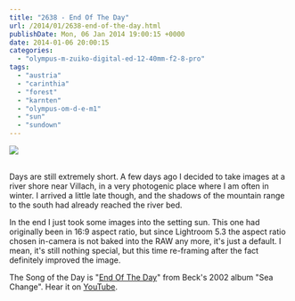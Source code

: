 ```yaml
---
title: "2638 - End Of The Day"
url: /2014/01/2638-end-of-the-day.html
publishDate: Mon, 06 Jan 2014 19:00:15 +0000
date: 2014-01-06 20:00:15
categories: 
  - "olympus-m-zuiko-digital-ed-12-40mm-f2-8-pro"
tags: 
  - "austria"
  - "carinthia"
  - "forest"
  - "karnten"
  - "olympus-om-d-e-m1"
  - "sun"
  - "sundown"
---
```

<div class="container">
<div class="center"><a target="_blank" href="https://d25zfm9zpd7gm5.cloudfront.net/1200x1200/2014/20140101_152114_lr.jpg"><img src="https://d25zfm9zpd7gm5.cloudfront.net/0600x0600/2014/20140101_152114_lr.jpg" /></a></div>
</div>
<br />

Days are still extremely short. A few days ago I decided to take images at a river shore near Villach, in a very photogenic place where I am often in winter. I arrived a little late though, and the shadows of the mountain range to the south had already reached the river bed.

 In the end I just took some images into the setting sun. This one had originally been in 16:9 aspect ratio, but since Lightroom 5.3 the aspect ratio chosen in-camera is not baked into the RAW any more, it's just a default. I mean, it's still nothing special, but this time re-framing after the fact definitely improved the image.

The Song of the Day is "<a href="http://www.lyricsmode.com/lyrics/b/beck/end_of_the_day.html" target="_blank">End Of The Day</a>" from Beck's 2002 album "Sea Change". Hear it on <a href="http://www.youtube.com/watch?v=AHIUXZp6WGM" target="_blank">YouTube</a>.
